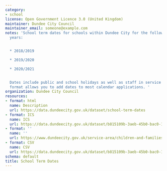 ```yaml
---
category:
- school
license: Open Government Licence 3.0 (United Kingdom)
maintainer: Dundee City Council
maintainer_email: someone@example.com
notes: 'School term dates for schools within Dundee City for the following academic
  years:


  * 2018/2019

  * 2019/2020

  * 2020/2021


  Dates include public and school holidays as well as staff in service days. iCalendar
  format allows you to add dates to most calendar applications. '
organization: Dundee City Council
resources:
- format: html
  name: Description
  url: https://data.dundeecity.gov.uk/dataset/school-term-dates
- format: ICS
  name: ICS
  url: https://data.dundeecity.gov.uk/dataset/b815109b-3aeb-45b0-bac0-1cdbcd36e295/resource/5740679d-4677-4461-a2f8-1dc36266e84f/download/school-terms-dates_-dundee-city.ics
- format: ''
  name: ''
  url: https://www.dundeecity.gov.uk/service-area/children-and-families-service/education/school-term-dates
- format: CSV
  name: CSV
  url: https://data.dundeecity.gov.uk/dataset/b815109b-3aeb-45b0-bac0-1cdbcd36e295/resource/d8bb8a15-8293-4b86-8b83-e9e849d4fd9c/download/school-term-dates-csv.csv
schema: default
title: School Term Dates
---
```

